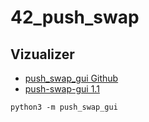 # 42_push_swap

## Vizualizer
- [push_swap_gui Github](https://github.com/elijahkash/push_swap_gui)
- [push-swap-gui 1.1](https://pypi.org/project/push-swap-gui/)

```
python3 -m push_swap_gui
```
